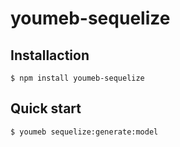 youmeb-sequelize
================

## Installaction

    $ npm install youmeb-sequelize

## Quick start

    $ youmeb sequelize:generate:model
